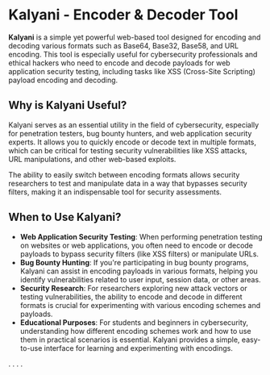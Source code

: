 
# Kalyani - Encoder & Decoder Tool

**Kalyani** is a simple yet powerful web-based tool designed for encoding and decoding various formats such as Base64, Base32, Base58, and URL encoding. This tool is especially useful for cybersecurity professionals and ethical hackers who need to encode and decode payloads for web application security testing, including tasks like XSS (Cross-Site Scripting) payload encoding and decoding.

## Why is Kalyani Useful?

Kalyani serves as an essential utility in the field of cybersecurity, especially for penetration testers, bug bounty hunters, and web application security experts. It allows you to quickly encode or decode text in multiple formats, which can be critical for testing security vulnerabilities like XSS attacks, URL manipulations, and other web-based exploits.

The ability to easily switch between encoding formats allows security researchers to test and manipulate data in a way that bypasses security filters, making it an indispensable tool for security assessments.

## When to Use Kalyani?

- **Web Application Security Testing**: When performing penetration testing on websites or web applications, you often need to encode or decode payloads to bypass security filters (like XSS filters) or manipulate URLs.
- **Bug Bounty Hunting**: If you're participating in bug bounty programs, Kalyani can assist in encoding payloads in various formats, helping you identify vulnerabilities related to user input, session data, or other areas.
- **Security Research**: For researchers exploring new attack vectors or testing vulnerabilities, the ability to encode and decode in different formats is crucial for experimenting with various encoding schemes and payloads.
- **Educational Purposes**: For students and beginners in cybersecurity, understanding how different encoding schemes work and how to use them in practical scenarios is essential. Kalyani provides a simple, easy-to-use interface for learning and experimenting with encodings.

.
.
.
.
